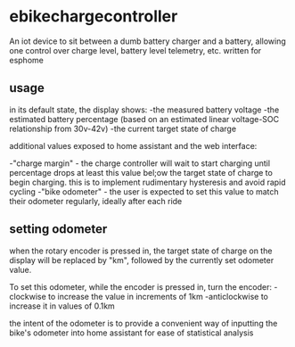 # ebikechargecontroller
An iot device to sit between a dumb battery charger and a battery, allowing one control over charge level, battery level telemetry, etc. written for esphome


## usage
in its default state, the display shows:
-the measured battery voltage
-the estimated battery percentage (based on an estimated linear voltage-SOC relationship from 30v-42v)
-the current target state of charge


additional values exposed to home assistant and the web interface:

-"charge margin" - the charge controller will wait to start charging until percentage drops at least this value bel;ow the target state of charge to begin charging. this is to implement rudimentary hysteresis and avoid rapid cycling
-"bike odometer" - the user is expected to set this value to match their odometer regularly, ideally after each ride

## setting odometer
when the rotary encoder is pressed in, the target state of charge on the display will be replaced by "km", followed by the currently set odometer value.

To set this odometer, while the encoder is pressed in, turn the encoder:
-clockwise to increase the value in increments of 1km
-anticlockwise to increase it in values of 0.1km

the intent of the odometer is to provide a convenient way of inputting the bike's odometer into home assistant for ease of statistical analysis
